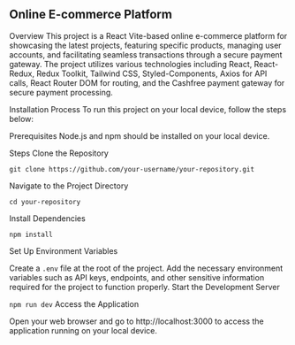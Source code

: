 ## Online E-commerce Platform

Overview
This project is a React Vite-based online e-commerce platform for showcasing the latest projects, featuring specific products, managing user accounts, and facilitating seamless transactions through a secure payment gateway. The project utilizes various technologies including React, React-Redux, Redux Toolkit, Tailwind CSS, Styled-Components, Axios for API calls, React Router DOM for routing, and the Cashfree payment gateway for secure payment processing.

Installation Process
To run this project on your local device, follow the steps below:

Prerequisites
Node.js and npm should be installed on your local device.

Steps
Clone the Repository

```git clone https://github.com/your-username/your-repository.git```

Navigate to the Project Directory

```cd your-repository```

Install Dependencies

```npm install```

Set Up Environment Variables

Create a ```.env``` file at the root of the project.
Add the necessary environment variables such as API keys, endpoints, and other sensitive information required for the project to function properly.
Start the Development Server

```npm run dev```
Access the Application

Open your web browser and go to http://localhost:3000 to access the application running on your local device.
